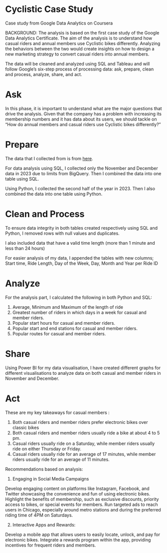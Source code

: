 # Cyclistic Case Study
Case study from Google Data Analytics on Coursera

BACKGROUND: The analysis is based on the first case study of the Google Data Analytics Certificate. The aim of the analysis is to understand how casual riders and annual members use Cyclistic bikes differently. Analyzing the behaviors between the two would create insights on how to design a new marketing strategy to convert casual riders into annual members.

The data will be cleaned and analyzed using SQL and Tableau and will follow Google’s six-step process of processing data: ask, prepare, clean and process, analyze, share, and act.

# Ask

In this phase, it is important to understand what are the major questions that drive the analysis. Given that the company has a problem with increasing its membership numbers and it has data about its users, we should tackle on “How do annual members and casual riders use Cyclistic bikes differently?”

# Prepare

The data that I collected from is from [here](https://divvy-tripdata.s3.amazonaws.com/index.html). 

For data analysis using SQL, I collected only the November and December data in 2023 due to limits from BigQuery. Then I combined the data into one table using SQL.

Using Python, I collected the second half of the year in 2023. Then I also combined the data into one table using Python.

# Clean and Process

To ensure data integrity in both tables created respectively using SQL and Python, I removed rows with null values and duplicates. 

I also included data that have a valid time length (more than 1 minute and less than 24 hours)

For easier analysis of my data, I appended the tables with new columns; Start time, Ride Length, Day of the Week, Day, Month and Year per Ride ID

# Analyze

For the analysis part, I calculated the following in both Python and SQL:

1. Average, Minimum and Maximum of the length of ride
2. Greatest number of riders in which days in a week for casual and member riders.
3. Popular start hours for casual and member riders.
4. Popular start and end stations for casual and member riders.
5. Popular routes for casual and member riders.

# Share

Using Power BI for my data visualisation, I have created different graphs for different visualisations to analyze data on both casual and member riders in November and December.
 
# Act 

These are my key takeaways for casual members : 

1. Both casual riders and member riders prefer electronic bikes over classic bikes
2. Both casual riders and member riders usually ride a bike at about 4 to 5 pm.
3. Casual riders usually ride on a Saturday, while member riders usually ride on either Thursday or Friday.
4. Casual riders usually ride for an average of 17 minutes, while member riders usually ride for an average of 11 minutes.

Recommendations based on analysis: 
1. Engaging in Social Media Campaigns

Develop engaging content on platforms like Instagram, Facebook, and Twitter showcasing the convenience and fun of using electronic bikes.
Highlight the benefits of membership, such as exclusive discounts, priority access to bikes, or special events for members.
Run targeted ads to reach users in Chicago, especially around metro stations and during the preferred riding time of 4PM on Saturdays.

2. Interactive Apps and Rewards:

Develop a mobile app that allows users to easily locate, unlock, and pay for electronic bikes.
Integrate a rewards program within the app, providing incentives for frequent riders and members.

